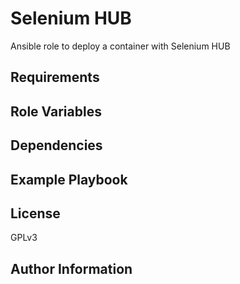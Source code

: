Selenium HUB
=========

Ansible role to deploy a container with Selenium HUB

Requirements
------------


Role Variables
--------------

Dependencies
------------

Example Playbook
----------------

License
-------

GPLv3

Author Information
------------------


